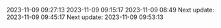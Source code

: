 2023-11-09 09:27:13
2023-11-09 09:15:17
2023-11-09 08:49
Next update: 2023-11-09 09:45:17
Next update: 2023-11-09 09:53:13

